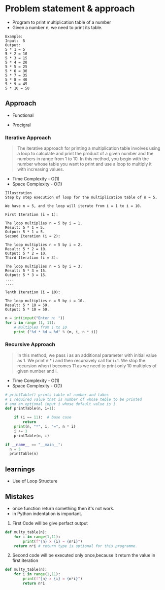 # Problem statement & approach
- Program to print multiplication table of a number
- Given a number n, we need to print its table. 
```t
Example:
Input:  5
Output: 
5 * 1 = 5
5 * 2 = 10
5 * 3 = 15
5 * 4 = 20
5 * 5 = 25
5 * 6 = 30
5 * 7 = 35
5 * 8 = 40
5 * 9 = 45
5 * 10 = 50
```
## Approach
- Functional 

- Procigral

### Iterative Approach
>The iterative approach for printing a multiplication table involves using a loop to calculate and print the product of a given number and the numbers in range from 1 to 10. In this method, you begin with the number whose table you want to print and use a loop to multiply it with increasing values.

- Time Complexity - O(1)
- Space Complexity - O(1)
```t
Illustration
Step by step execution of loop for the multiplication table of n = 5.

We have n = 5, and the loop will iterate from i = 1 to i = 10.

First Iteration (i = 1):

The loop multiplies n = 5 by i = 1.
Result: 5 * 1 = 5.
Output: 5 * 1 = 5.
Second Iteration (i = 2):

The loop multiplies n = 5 by i = 2.
Result: 5 * 2 = 10.
Output: 5 * 2 = 10.
Third Iteration (i = 3):

The loop multiplies n = 5 by i = 3.
Result: 5 * 3 = 15.
Output: 5 * 3 = 15.
....
....

Tenth Iteration (i = 10):

The loop multiplies n = 5 by i = 10.
Result: 5 * 10 = 50.
Output: 5 * 10 = 50.
```
```python
n = int(input("Enter n: "))
for i in range (1, 11): 
    # multiples from 1 to 10
    print ("%d * %d = %d" % (n, i, n * i))


```


### Recursive Approach
>In this method, we pass i as an additional parameter with initial value as 1. We print n * i and then recursively call for i+1. We stop the recursion when i becomes 11 as we need to print only 10 multiples of given number and i.

- Time Complexity - O(1)
- Space Complexity - O(1)
```python
# printTable() prints table of number and takes
# 1 required value that is number of whose teble to be printed
# and an optional input i whose default value is 1
def printTable(n, i=1):

    if (i == 11):  # base case
        return
    print(n, "*", i, "=", n * i)
    i += 1  
    printTable(n, i)

if __name__ == "__main__":
  n = 5
  printTable(n)
```

## learnings

- Use of Loop Structure



## Mistakes
- once function return something then it's not work.
- in Python indentation is important.


1) First Code will be give perfact output
```python
def multy_table(n):
    for i in range(1,11):
        print(f"{n} x {i} = {n*i}")
    return n*i # return type is optional for this programme.

```

2) Second code will be executed only once,because it return the value in first iteration

```python
def multy_table(n):
    for i in range(1,11):
        print(f"{n} x {i} = {n*i}")
        return n*i

```


